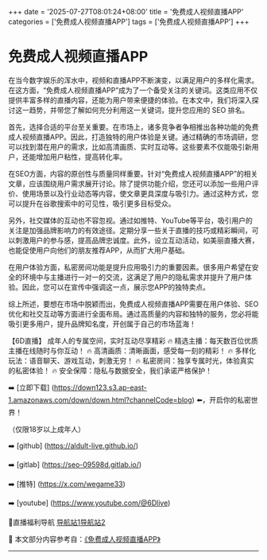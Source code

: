 +++
date = '2025-07-27T08:01:24+08:00'
title = '免费成人视频直播APP'
categories = ['免费成人视频直播APP']
tags = ['免费成人视频直播APP']
+++

# 免费成人视频直播APP

在当今数字娱乐的浑水中，视频和直播APP不断演变，以满足用户的多样化需求。在这方面，“免费成人视频直播APP”成为了一个备受关注的关键词。这类应用不仅提供丰富多样的直播内容，还能为用户带来便捷的体验。在本文中，我们将深入探讨这一趋势，并带您了解如何充分利用这一关键词，提升您应用的 SEO 排名。

首先，选择合适的平台至关重要。在市场上，诸多竞争者争相推出各种功能的免费成人视频直播APP。因此，打造独特的用户体验是关键。通过精确的市场调研，您可以找到潜在用户的需求，比如高清画质、实时互动等。这些要素不仅能吸引新用户，还能增加用户粘性，提高转化率。

在SEO方面，内容的原创性与质量同样重要。针对“免费成人视频直播APP”的相关文章，应该围绕用户需求展开讨论。除了提供功能介绍，您还可以添加一些用户评价、使用场景以及行业动态等内容，使文章更具深度与吸引力。通过这种方式，您可以提升在谷歌搜索中的可见性，吸引更多目标受众。

另外，社交媒体的互动也不容忽视。通过如推特、YouTube等平台，吸引用户的关注是加强品牌影响力的有效途径。定期分享一些关于直播的技巧或精彩瞬间，可以刺激用户的参与感，提高品牌忠诚度。此外，设立互动活动，如美丽直播大赛，也能促使用户向他们的朋友推荐APP，从而扩大用户基础。

在用户体验方面，私密房间功能是提升应用吸引力的重要因素。很多用户希望在安全的环境中与主播进行一对一的交流，这满足了用户的隐私需求并提升了用户体验。因此，您可以在宣传中强调这一点，展示您APP的独特卖点。

综上所述，要想在市场中脱颖而出，免费成人视频直播APP需要在用户体验、SEO优化和社交互动等方面进行全面布局。通过高质量的内容和独特的服务，您必将能吸引更多用户，提升品牌知名度，开创属于自己的市场蓝海！

【6D直播】
成年人的专属空间，实时互动尽享精彩
🔥 精选主播：每天数百位优质主播在线随时与你互动！
🔥 高清画质：清晰画面，感受每一刻的精彩！
🔥 多样化玩法：语音聊天、游戏互动，刺激无穷！
🔥 私密房间：独享专属时光，体验真实的私密体验！
🔥 安全保障：隐私与数据安全，我们承诺严格保护！

➡️ [立即下载] (https://down123.s3.ap-east-1.amazonaws.com/down/down.html?channelCode=blog) ⬅️，开启你的私密世界！

（仅限18岁以上成年人）

➡️ [github] (https://aldult-live.github.io/)

➡️ [gitlab] (https://seo-09598d.gitlab.io/)

➡️ [推特] (https://x.com/wegame33)

➡️ [youtube] (https://www.youtube.com/@6Dlive)

🔞直播福利导航 [导航站1](https://webstack-86085a.gitlab.io/)[导航站2](https://onlygit123-2.github.io/)


📘 本文部分内容参考自：[《免费成人视频直播APP》](https://github.com/liveshow123321/tvshow)

---
